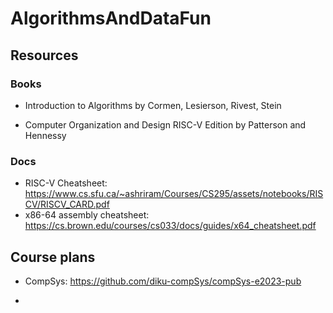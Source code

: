 # AlgorithmsAndDataFun


## Resources


### Books

- Introduction to Algorithms by Cormen, Lesierson, Rivest, Stein

- Computer Organization and Design RISC-V Edition by Patterson and Hennessy

### Docs

- RISC-V Cheatsheet: https://www.cs.sfu.ca/~ashriram/Courses/CS295/assets/notebooks/RISCV/RISCV_CARD.pdf
- x86-64 assembly cheatsheet: https://cs.brown.edu/courses/cs033/docs/guides/x64_cheatsheet.pdf

## Course plans

- CompSys: https://github.com/diku-compSys/compSys-e2023-pub

-

